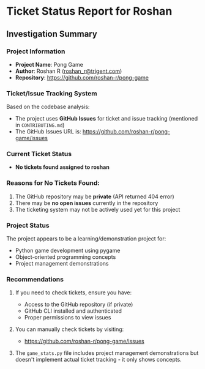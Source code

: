# Ticket Status Report for Roshan

## Investigation Summary

### Project Information
- **Project Name**: Pong Game
- **Author**: Roshan R (roshan_r@trigent.com)
- **Repository**: https://github.com/roshan-r/pong-game

### Ticket/Issue Tracking System
Based on the codebase analysis:
- The project uses **GitHub Issues** for ticket and issue tracking (mentioned in `CONTRIBUTING.md`)
- The GitHub Issues URL is: https://github.com/roshan-r/pong-game/issues

### Current Ticket Status
- **No tickets found assigned to roshan**

### Reasons for No Tickets Found:
1. The GitHub repository may be **private** (API returned 404 error)
2. There may be **no open issues** currently in the repository
3. The ticketing system may not be actively used yet for this project

### Project Status
The project appears to be a learning/demonstration project for:
- Python game development using pygame
- Object-oriented programming concepts
- Project management demonstrations

### Recommendations
1. If you need to check tickets, ensure you have:
   - Access to the GitHub repository (if private)
   - GitHub CLI installed and authenticated
   - Proper permissions to view issues

2. You can manually check tickets by visiting:
   - https://github.com/roshan-r/pong-game/issues

3. The `game_stats.py` file includes project management demonstrations but doesn't implement actual ticket tracking - it only shows concepts.